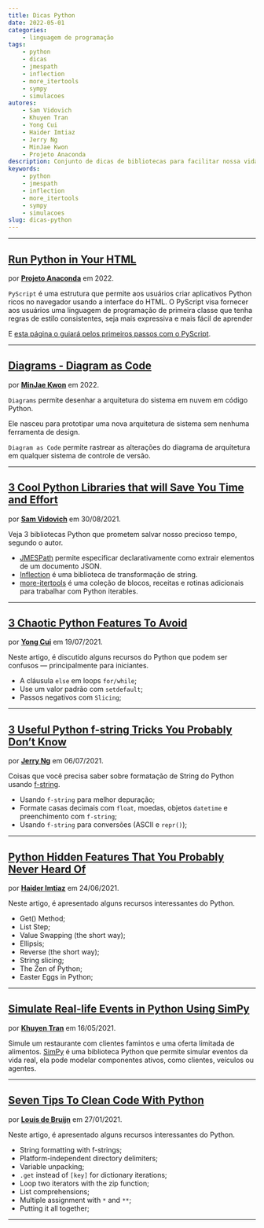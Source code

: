 ```yaml
---
title: Dicas Python
date: 2022-05-01
categories:
    - linguagem de programação
tags:
    - python
    - dicas
    - jmespath
    - inflection
    - more_itertools
    - sympy
    - simulacoes
autores:
    - Sam Vidovich
    - Khuyen Tran
    - Yong Cui
    - Haider Imtiaz
    - Jerry Ng
    - MinJae Kwon
    - Projeto Anaconda
description: Conjunto de dicas de bibliotecas para facilitar nossa vida com o Python.
keywords:
    - python
    - jmespath
    - inflection
    - more_itertools
    - sympy
    - simulacoes
slug: dicas-python
---
```


---

## [Run Python in Your HTML](https://pyscript.net/)

por [**Projeto Anaconda**](/autores/projeto-anaconda/) em 2022.

`PyScript` é uma estrutura que permite aos usuários criar aplicativos Python ricos no navegador usando a interface do HTML. O PyScript visa fornecer aos usuários uma linguagem de programação de primeira classe que tenha regras de estilo consistentes, seja mais expressiva e mais fácil de aprender

E [esta página o guiará pelos primeiros passos com o PyScript](https://github.com/pyscript/pyscript/blob/main/GETTING-STARTED.md).

---

## [Diagrams - Diagram as Code](https://diagrams.mingrammer.com/)

por [**MinJae Kwon**](/autores/minjae-kwon/) em 2022.

`Diagrams` permite desenhar a arquitetura do sistema em nuvem em código Python.

Ele nasceu para prototipar uma nova arquitetura de sistema sem nenhuma ferramenta de design.

`Diagram as Code` permite rastrear as alterações do diagrama de arquitetura em qualquer sistema de controle de versão.

---

## [3 Cool Python Libraries that will Save You Time and Effort](https://samuel-vidovich.medium.com/3-cool-python-libraries-that-will-save-you-time-and-effort-27fcdc6762d5)

por [**Sam Vidovich**](/autores/sam-vidovich/) em 30/08/2021.

Veja 3 bibliotecas Python que prometem salvar nosso precioso tempo, segundo o autor.

- [JMESPath](https://github.com/jmespath/jmespath.py) permite especificar declarativamente como extrair elementos de um documento JSON.
- [Inflection](https://github.com/jpvanhal/inflection) é uma biblioteca de transformação de string.
- [more-itertools](https://more-itertools.readthedocs.io/en/stable/index.html#) é uma coleção de blocos, receitas e rotinas adicionais para trabalhar com Python iterables.

---

## [3 Chaotic Python Features To Avoid](https://betterprogramming.pub/3-chaotic-python-features-to-avoid-9c609908bc13)

por [**Yong Cui**](/autores/yong-cui/) em 19/07/2021.

Neste artigo, é discutido alguns recursos do Python que podem ser confusos — principalmente para iniciantes.

- A cláusula `else` em loops `for/while`;
- Use um valor padrão com `setdefault`;
- Passos negativos com `Slicing`;

---

## [3 Useful Python f-string Tricks You Probably Don’t Know](https://betterprogramming.pub/3-useful-python-f-string-tricks-you-probably-dont-know-f908f7ed6cf5)

por [**Jerry Ng**](/autores/jerry-ng/) em 06/07/2021.

Coisas que você precisa saber sobre formatação de String do Python usando [f-string](https://docs.python.org/3/tutorial/inputoutput.html#formatted-string-literals).

- Usando `f-string` para melhor depuração;
- Formate casas decimais com `float`, moedas, objetos `datetime` e preenchimento com `f-string`;
- Usando `f-string` para conversões (ASCII e `repr()`);

---

## [Python Hidden Features That You Probably Never Heard Of](https://python.plainenglish.io/hidden-features-of-python-that-you-have-probably-never-heard-of-47af1e8abee2)

por [**Haider Imtiaz**](/autores/haider-imtiaz/) em 24/06/2021.

Neste artigo, é apresentado alguns recursos interessantes do Python.

- Get() Method;
- List Step;
- Value Swapping (the short way);
- Ellipsis;
- Reverse (the short way);
- String slicing;
- The Zen of Python;
- Easter Eggs in Python;

---

## [Simulate Real-life Events in Python Using SimPy](https://towardsdatascience.com/simulate-real-life-events-in-python-using-simpy-e6d9152a102f)

por [**Khuyen Tran**](/autores/khuyen-tran/) em 16/05/2021.

Simule um restaurante com clientes famintos e uma oferta limitada de alimentos. [SimPy](https://simpy.readthedocs.io/en/latest/contents.html) é uma biblioteca Python que permite simular eventos da vida real, ela pode modelar componentes ativos, como clientes, veículos ou agentes.

---

## [Seven Tips To Clean Code With Python](https://medium.com/analytics-vidhya/seven-tips-to-clean-code-with-python-24930d35927f)

por [**Louis de Bruijn**](/autores/louis-de-bruijn/) em 27/01/2021.

Neste artigo, é apresentado alguns recursos interessantes do Python.

- String formatting with f-strings;
- Platform-independent directory delimiters;
- Variable unpacking;
- `.get` instead of `[key]` for dictionary iterations;
- Loop two iterators with the zip function;
- List comprehensions;
- Multiple assignment with `*` and `**`;
- Putting it all together;

---
